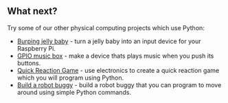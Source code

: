 ## What next?

Try some of our other physical computing projects which use Python:

+ [Burping jelly baby](https://projects.raspberrypi.org/en/projects/burping-jelly-baby) - turn a jelly baby into an input device for your Raspberry Pi.
+ [GPIO music box](https://projects.raspberrypi.org/en/projects/gpio-music-box) - make a device thats plays music when you push its buttons.
+ [Quick Reaction Game](https://projects.raspberrypi.org/en/projects/python-quick-reaction-game) - use electronics to create a quick reaction game which you will program using Python.
+ [Build a robot buggy](https://projects.raspberrypi.org/en/projects/build-a-buggy) - build a robot buggy that you can program to move around using simple Python commands.